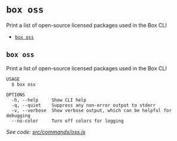 `box oss`
=========

Print a list of open-source licensed packages used in the Box CLI

* [`box oss`](#box-oss)

## `box oss`

Print a list of open-source licensed packages used in the Box CLI

```
USAGE
  $ box oss

OPTIONS
  -h, --help     Show CLI help
  -q, --quiet    Suppress any non-error output to stderr
  -v, --verbose  Show verbose output, which can be helpful for debugging
  --no-color     Turn off colors for logging
```

_See code: [src/commands/oss.js](https://github.com/box/boxcli/blob/v3.0.0/src/commands/oss.js)_
